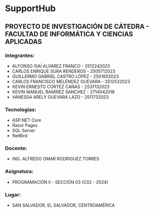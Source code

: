 # SupportHub

## PROYECTO DE INVESTIGACIÓN DE CÁTEDRA - FACULTAD DE INFORMÁTICA Y CIENCIAS APLICADAS

### Integrantes:

- ALFONSO ISAÍ ALVAREZ FRANCO - 2512242023
- CARLOS ENRIQUE SURA RENDEROS - 2505712023
- GUILLERMO GABRIEL CASTRO LÓPEZ - 2501602023
- CARLOS FRANCISCO MELÉNDEZ GUEVARA - 2512532023
- KEVIN ERNESTO CORTEZ CAÑAS - 2537132023
- KEVIN MANUEL RAMIREZ SANCHEZ - 2714042018
- VANESSA ARELY GUEVARA LAZO - 2511732023

### Tecnologías:

- ASP.NET Core
- Razor Pages
- SQL Server
- NetBird

### Docente:

- ING. ALFREDO OMAR RODRIGUEZ TORRES

### Asignatura:

- PROGRAMACIÓN II - SECCIÓN 03 (C02 - 2024)

### Lugar:

- SAN SALVADOR, EL SALVADOR, CENTROAMÉRICA
